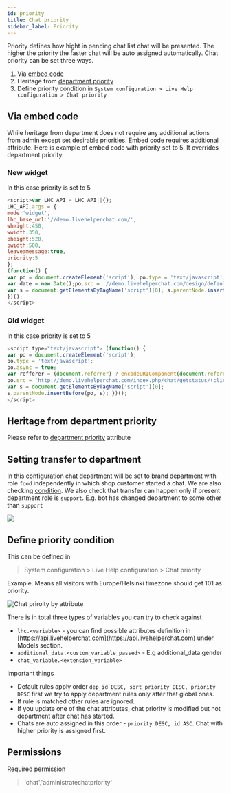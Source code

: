 ```yaml
---
id: priority
title: Chat priority
sidebar_label: Priority
---
```


Priority defines how hight in pending chat list chat will be presented. The higher the priority the faster chat will be auto assigned automatically. Chat priority can be set three ways.

1. Via [embed code](javascript-arguments.md)
2. Heritage from [department priority](department/department.md#priority-used-for-chats-priority)
3. Define priority condition in `System configuration > Live Help configuration > Chat priority`

## Via embed code

While heritage from department does not require any additional actions from admin except set desirable priorities. Embed code requires additional attribute. Here is example of embed code with priority set to 5. It overrides department priority.

### New widget

In this case priority is set to 5

```js
<script>var LHC_API = LHC_API||{};
LHC_API.args = {
mode:'widget',
lhc_base_url:'//demo.livehelperchat.com/',
wheight:450,
wwidth:350,
pheight:520,
pwidth:500,
leaveamessage:true, 
priority:5
};
(function() {
var po = document.createElement('script'); po.type = 'text/javascript'; po.async = true;
var date = new Date();po.src = '//demo.livehelperchat.com/design/defaulttheme/js/widgetv2/index.js?'+(""+date.getFullYear() + date.getMonth() + date.getDate());
var s = document.getElementsByTagName('script')[0]; s.parentNode.insertBefore(po, s);
})();
</script>
```


### Old widget

In this case priority is set to 5

```js
<script type="text/javascript"> (function() { 
var po = document.createElement('script'); 
po.type = 'text/javascript'; 
po.async = true; 
var refferer = (document.referrer) ? encodeURIComponent(document.referrer) : ''; 
po.src = 'http://demo.livehelperchat.com/index.php/chat/getstatus/(click)/internal/(position)/bottom_right/(priority)/5?r='+refferer;
var s = document.getElementsByTagName('script')[0]; 
s.parentNode.insertBefore(po, s); })(); 
</script>
```

## Heritage from department priority

Please refer to [department priority](department/department.md#priority-used-for-chats-priority) attribute

## Setting transfer to department

In this configuration chat department will be set to brand department with role `food` independently in which shop customer started a chat. We are also checking [condition](bot/conditions.md). We also check that transfer can happen only if present department role is `support`. E.g. bot has changed department to some other than `support`

![](/img/department/brand-chat-priority.png)

## Define priority condition 

This can be defined in
> System configuration > Live Help configuration > Chat priority

Example. Means all visitors with Europe/Helsinki timezone should get 101 as priority.

![Chat priroity by attribute](/img/chat/chat-priority-variable.png)

There is in total three types of variables you can try to check against

 * `lhc.<variable>` - you can find possible attributes definition in [https://api.livehelperchat.com](https://api.livehelperchat.com) under Models section.
 * `additional_data.<custom_variable_passed>` - E.g additional_data.gender
 * `chat_variable.<extension_variable>`

Important things

* Default rules apply order `dep_id DESC, sort_priority DESC, priority DESC` first we try to apply department rules only after that global ones.
* If rule is matched other rules are ignored.
* If you update one of the chat attributes, chat priority is modified but not department after chat has started.
* Chats are auto assigned in this order - `priority DESC, id ASC`. Chat with higher priority is assigned first.



## Permissions

Required permission

> 'chat','administratechatpriority'